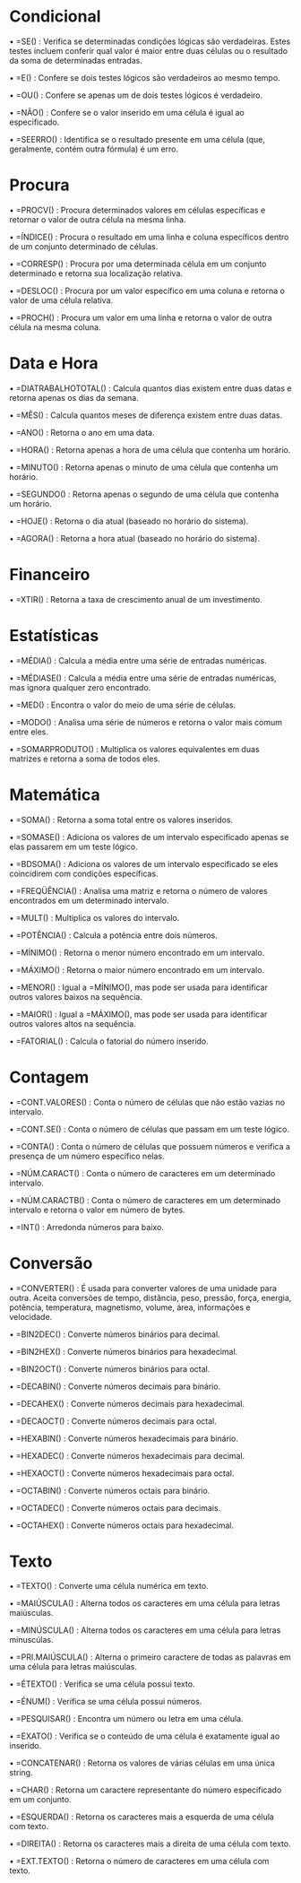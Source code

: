 # Condicional

• =SE() : Verifica se determinadas condições lógicas são verdadeiras. Estes testes incluem conferir qual valor é maior entre duas células ou o resultado da soma de determinadas entradas.

• =E() : Confere se dois testes lógicos são verdadeiros ao mesmo tempo.

• =OU() : Confere se apenas um de dois testes lógicos é verdadeiro.

• =NÃO() : Confere se o valor inserido em uma célula é igual ao especificado.

• =SEERRO() : Identifica se o resultado presente em uma célula (que, geralmente, contém outra fórmula) é um erro.

# Procura

• =PROCV() : Procura determinados valores em células específicas e retornar o valor de outra célula na mesma linha.

• =ÍNDICE() : Procura o resultado em uma linha e coluna específicos dentro de um conjunto determinado de células.

• =CORRESP() : Procura por uma determinada célula em um conjunto determinado e retorna sua localização relativa.

• =DESLOC() : Procura por um valor específico em uma coluna e retorna o valor de uma célula relativa.

• =PROCH() : Procura um valor em uma linha e retorna o valor de outra célula na mesma coluna.

# Data e Hora

• =DIATRABALHOTOTAL() : Calcula quantos dias existem entre duas datas e retorna apenas os dias da semana.

• =MÊS() : Calcula quantos meses de diferença existem entre duas datas.

• =ANO() : Retorna o ano em uma data.

• =HORA() : Retorna apenas a hora de uma célula que contenha um horário.

• =MINUTO() : Retorna apenas o minuto de uma célula que contenha um horário.

• =SEGUNDO() : Retorna apenas o segundo de uma célula que contenha um horário.

• =HOJE() : Retorna o dia atual (baseado no horário do sistema).

• =AGORA() : Retorna a hora atual (baseado no horário do sistema).

# Financeiro

• =XTIR() : Retorna a taxa de crescimento anual de um investimento.

# Estatísticas

• =MÉDIA() : Calcula a média entre uma série de entradas numéricas.

• =MÉDIASE() : Calcula a média entre uma série de entradas numéricas, mas ignora qualquer zero encontrado.

• =MED() : Encontra o valor do meio de uma série de células.

• =MODO() : Analisa uma série de números e retorna o valor mais comum entre eles.

• =SOMARPRODUTO() : Multiplica os valores equivalentes em duas matrizes e retorna a soma de todos eles.

# Matemática

• =SOMA() : Retorna a soma total entre os valores inseridos.

• =SOMASE() : Adiciona os valores de um intervalo especificado apenas se elas passarem em um teste lógico.

• =BDSOMA() : Adiciona os valores de um intervalo especificado se eles coincidirem com condições específicas.

• =FREQÜÊNCIA() : Analisa uma matriz e retorna o número de valores encontrados em um determinado intervalo.

• =MULT() : Multiplica os valores do intervalo.

• =POTÊNCIA() : Calcula a potência entre dois números.

• =MÍNIMO() : Retorna o menor número encontrado em um intervalo.

• =MÁXIMO() : Retorna o maior número encontrado em um intervalo.

• =MENOR() : Igual a =MÍNIMO(), mas pode ser usada para identificar outros valores baixos na sequência.

• =MAIOR() : Igual a =MÁXIMO(), mas pode ser usada para identificar outros valores altos na sequência.

• =FATORIAL() : Calcula o fatorial do número inserido.

# Contagem

• =CONT.VALORES() : Conta o número de células que não estão vazias no intervalo.

• =CONT.SE() : Conta o número de células que passam em um teste lógico.

• =CONTA() : Conta o número de células que possuem números e verifica a presença de um número específico nelas.

• =NÚM.CARACT() : Conta o número de caracteres em um determinado intervalo.

• =NÚM.CARACTB() : Conta o número de caracteres em um determinado intervalo e retorna o valor em número de bytes.

• =INT() : Arredonda números para baixo.

# Conversão

• =CONVERTER() : É usada para converter valores de uma unidade para outra. Aceita conversões de tempo, distância, peso, pressão, força, energia, potência, temperatura, magnetismo, volume, área, informações e velocidade.

• =BIN2DEC() : Converte números binários para decimal.

• =BIN2HEX() : Converte números binários para hexadecimal.

• =BIN2OCT() : Converte números binários para octal.

• =DECABIN() : Converte números decimais para binário.

• =DECAHEX() : Converte números decimais para hexadecimal.

• =DECAOCT() : Converte números decimais para octal.

• =HEXABIN() : Converte números hexadecimais para binário.

• =HEXADEC() : Converte números hexadecimais para decimal.

• =HEXAOCT() : Converte números hexadecimais para octal.

• =OCTABIN() : Converte números octais para binário.

• =OCTADEC() : Converte números octais para decimais.

• =OCTAHEX() : Converte números octais para hexadecimal.

# Texto

• =TEXTO() : Converte uma célula numérica em texto.

• =MAIÚSCULA() : Alterna todos os caracteres em uma célula para letras maiúsculas.

• =MINÚSCULA() : Alterna todos os caracteres em uma célula para letras minuscúlas.

• =PRI.MAIÚSCULA() : Alterna o primeiro caractere de todas as palavras em uma célula para letras maiúsculas.

• =ÉTEXTO() : Verifica se uma célula possui texto.

• =ÉNUM() : Verifica se uma célula possui números.

• =PESQUISAR() : Encontra um número ou letra em uma célula.

• =EXATO() : Verifica se o conteúdo de uma célula é exatamente igual ao inserido.

• =CONCATENAR() : Retorna os valores de várias células em uma única string.

• =CHAR() : Retorna um caractere representante do número especificado em um conjunto.

• =ESQUERDA() : Retorna os caracteres mais a esquerda de uma célula com texto.

• =DIREITA() : Retorna os caracteres mais a direita de uma célula com texto.

• =EXT.TEXTO() : Retorna o número de caracteres em uma célula com texto.
